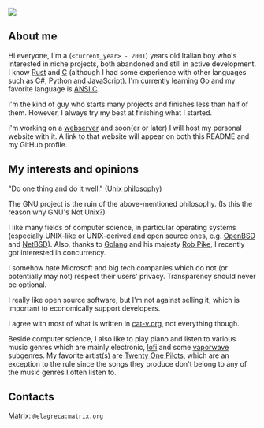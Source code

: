 ![](https://img.shields.io/github/last-commit/EdoardoLaGreca/EdoardoLaGreca?label=last%20change)

## About me

Hi everyone, I'm a (`<current_year> - 2001`) years old Italian boy who's interested in niche projects, both abandoned and still in active development. I know [Rust](https://www.rust-lang.org/) and [C](https://en.wikipedia.org/wiki/C_(programming_language)) (although I had some experience with other languages such as C#, Python and JavaScript). I'm currently learning [Go](https://golang.org/) and my favorite language is [ANSI C](https://en.wikipedia.org/wiki/ANSI_C).

I'm the kind of guy who starts many projects and finishes less than half of them. However, I always try my best at finishing what I started.

I'm working on a [webserver](https://github.com/EdoardoLaGreca/websrvr) and soon(er or later) I will host my personal website with it. A link to that website will appear on both this README and my GitHub profile.

## My interests and opinions

"Do one thing and do it well." ([Unix philosophy](https://en.wikipedia.org/wiki/Unix_philosophy))

The GNU project is the ruin of the above-mentioned philosophy. (Is this the reason why GNU's Not Unix?)

I like many fields of computer science, in particular operating systems (especially UNIX-like or UNIX-derived and open source ones, e.g. [OpenBSD](https://www.openbsd.org/) and [NetBSD](https://netbsd.org/)). Also, thanks to [Golang](https://golang.org/) and his majesty [Rob Pike](https://en.wikipedia.org/wiki/Rob_Pike), I recently got interested in concurrency.

I somehow hate Microsoft and big tech companies which do not (or potentially may not) respect their users' privacy. Transparency should never be optional.

I really like open source software, but I'm not against selling it, which is important to economically support developers.

I agree with most of what is written in [cat-v.org](cat-v.org), not everything though.

Beside computer science, I also like to play piano and listen to various music genres which are mainly electronic, [lofi](https://en.wikipedia.org/wiki/Lo-fi_music) and some [vaporwave](https://en.wikipedia.org/wiki/Vaporwave) subgenres. My favorite artist(s) are [Twenty One Pilots](https://en.wikipedia.org/wiki/Twenty_One_Pilots), which are an exception to the rule since the songs they produce don't belong to any of the music genres I often listen to.

## Contacts
[Matrix](https://matrix.org/): `@elagreca:matrix.org`

